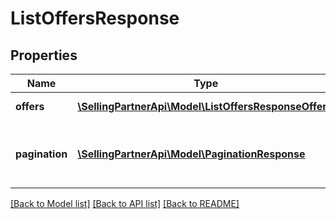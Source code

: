 # ListOffersResponse

## Properties
Name | Type | Description | Notes
------------ | ------------- | ------------- | -------------
**offers** | [**\SellingPartnerApi\Model\ListOffersResponseOffer[]**](ListOffersResponseOffer.md) | A list of offers. | [optional] 
**pagination** | [**\SellingPartnerApi\Model\PaginationResponse**](PaginationResponse.md) | Use these parameters to paginate through the response. | [optional] 

[[Back to Model list]](../README.md#documentation-for-models) [[Back to API list]](../README.md#documentation-for-api-endpoints) [[Back to README]](../README.md)


